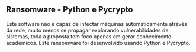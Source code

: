 ## Ransomware - Python e Pycrypto

Este software não é capaz de infectar máquinas automaticamente através da rede, muito menos se propagar explorando vulnerabilidades de sistemas, toda a proposta tem foco apenas em gerar conhecimento academicos.
Este ransomware foi desenvolvido usando Python e Pycrypto.
